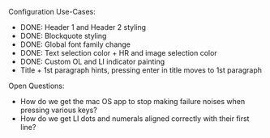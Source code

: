 Configuration Use-Cases:

 * DONE: Header 1 and Header 2 styling
 * DONE: Blockquote styling
 * DONE: Global font family change
 * DONE: Text selection color + HR and image selection color
 * DONE: Custom OL and LI indicator painting
 * Title + 1st paragraph hints, pressing enter in title moves to 1st paragraph

Open Questions:

 * How do we get the mac OS app to stop making failure noises when pressing various keys?
 * How do we get LI dots and numerals aligned correctly with their first line?